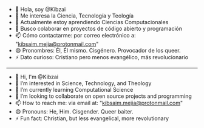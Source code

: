- 👋 Hola, soy @Kibzai
- 👀 Me interesa la Ciencia, Tecnología y Teología
- 🌱 Actualmente estoy aprendiendo Ciencias Computacionales
- 💞️ Busco colaborar en proyectos de código abierto y programación
- 📫 Cómo contactarme: por correo electrónico a: "kibsaim.mejia@protonmail.com"
- 😄 Pronombres: Él, Él mismo. Cisgénero. Provocador de los queer.
- ⚡ Dato curioso: Cristiano pero menos evangélico, más revolucionario
---
- 👋 Hi, I'm @Kibzai
- 👀 I’m interested in Science, Technology, and Theology
- 🌱 I’m currently learning Computational Science
- 💞️ I’m looking to collaborate on open source projects and programming
- 📫 How to reach me: via email at: "kibsaim.mejia@protonmail.com"
- 😄 Pronouns: He, Him. Cisgender. Queer baiter.
- ⚡ Fun fact: Christian, but less evangelical, more revolutionary

<!---
Kibzai/Kibzai is a ✨ special ✨ repository because its `README.md` (this file) appears on my GitHub profile.
--->
